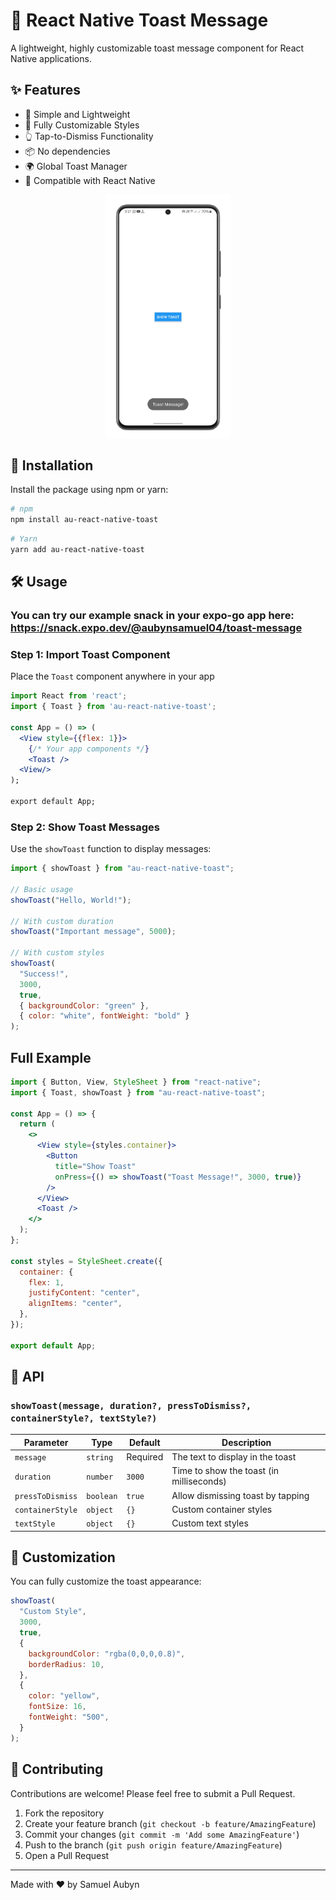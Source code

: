 # 🍞 React Native Toast Message

A lightweight, highly customizable toast message component for React Native applications.

## ✨ Features

- 🚀 Simple and Lightweight
- 🎨 Fully Customizable Styles
- 👆 Tap-to-Dismiss Functionality
- 📦 No dependencies
- 🌍 Global Toast Manager
- 📱 Compatible with React Native

<div style="width:100%; align-items: center; justify-items: center; display: flex; flex-direction: row; justify-content: center; gap: 45px;">
      <img src="screenshots/toastMessage.png" width="200" alt="Toast Message Screenshot" />
</div>

## 🚀 Installation

Install the package using npm or yarn:

```bash
# npm
npm install au-react-native-toast
```

```bash
# Yarn
yarn add au-react-native-toast
```

## 🛠 Usage

### You can try our example snack in your expo-go app here: <https://snack.expo.dev/@aubynsamuel04/toast-message>

### Step 1: Import Toast Component

Place the `Toast` component anywhere in your app

```jsx
import React from 'react';
import { Toast } from 'au-react-native-toast';

const App = () => (
  <View style={{flex: 1}}>
    {/* Your app components */}
    <Toast />
  <View/>
);

export default App;
```

### Step 2: Show Toast Messages

Use the `showToast` function to display messages:

```jsx
import { showToast } from "au-react-native-toast";

// Basic usage
showToast("Hello, World!");

// With custom duration
showToast("Important message", 5000);

// With custom styles
showToast(
  "Success!",
  3000,
  true,
  { backgroundColor: "green" },
  { color: "white", fontWeight: "bold" }
);
```

## Full Example

```jsx
import { Button, View, StyleSheet } from "react-native";
import { Toast, showToast } from "au-react-native-toast";

const App = () => {
  return (
    <>
      <View style={styles.container}>
        <Button
          title="Show Toast"
          onPress={() => showToast("Toast Message!", 3000, true)}
        />
      </View>
      <Toast />
    </>
  );
};

const styles = StyleSheet.create({
  container: {
    flex: 1,
    justifyContent: "center",
    alignItems: "center",
  },
});

export default App;
```

## 📝 API

### `showToast(message, duration?, pressToDismiss?, containerStyle?, textStyle?)`

| Parameter        | Type      | Default  | Description                              |
| ---------------- | --------- | -------- | ---------------------------------------- |
| `message`        | `string`  | Required | The text to display in the toast         |
| `duration`       | `number`  | `3000`   | Time to show the toast (in milliseconds) |
| `pressToDismiss` | `boolean` | `true`   | Allow dismissing toast by tapping        |
| `containerStyle` | `object`  | `{}`     | Custom container styles                  |
| `textStyle`      | `object`  | `{}`     | Custom text styles                       |

## 🎨 Customization

You can fully customize the toast appearance:

```jsx
showToast(
  "Custom Style",
  3000,
  true,
  {
    backgroundColor: "rgba(0,0,0,0.8)",
    borderRadius: 10,
  },
  {
    color: "yellow",
    fontSize: 16,
    fontWeight: "500",
  }
);
```

## 🤝 Contributing

Contributions are welcome! Please feel free to submit a Pull Request.

1. Fork the repository
2. Create your feature branch (`git checkout -b feature/AmazingFeature`)
3. Commit your changes (`git commit -m 'Add some AmazingFeature'`)
4. Push to the branch (`git push origin feature/AmazingFeature`)
5. Open a Pull Request

---

Made with ❤️ by Samuel Aubyn
